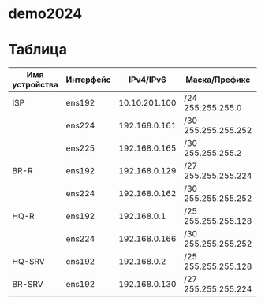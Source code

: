 # demo2024
# Таблица
| Имя устройства | Интерфейс | IPv4/IPv6 | Маска/Префикс | Шлюз |
| ----------- | ----------- | ----------- | ------------ | ----- |
| ISP         | ens192         | 10.10.201.100 | /24 255.255.255.0 | 10.10.201.254  |
|             | ens224         | 192.168.0.161 | /30 255.255.255.252 |           |
|             |  ens225        |  192.168.0.165 | /30 255.255.255.2 |        |
| BR-R        |  ens192        | 192.168.0.129 | /27 255.255.255.224 |       |  
|             |  ens224        | 192.168.0.162 | /30 255.255.255.252 |192.168.0.161 |
| HQ-R        | ens192         | 192.168.0.1 | /25 255.255.255.128 |          |
|             |    ens224      | 192.168.0.166 | /30 255.255.255.252 |192.168.0.165 |
| HQ-SRV      |  ens192      | 192.168.0.2|   /25 255.255.255.128     | 192.168.0.1 |
| BR-SRV      |     ens192   |192.168.0.130 |  /27 255.255.255.224 | 192.168.0.129 |
